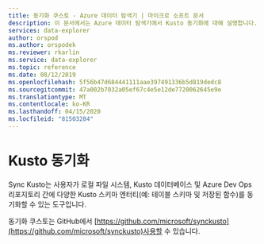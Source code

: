 ```yaml
---
title: 동기화 쿠스토 - Azure 데이터 탐색기 | 마이크로 소프트 문서
description: 이 문서에서는 Azure 데이터 탐색기에서 Kusto 동기화에 대해 설명합니다.
services: data-explorer
author: orspod
ms.author: orspodek
ms.reviewer: rkarlin
ms.service: data-explorer
ms.topic: reference
ms.date: 08/12/2019
ms.openlocfilehash: 5f56b47d684441111aae397491336b5d819dedc8
ms.sourcegitcommit: 47a002b7032a05ef67c4e5e12de7720062645e9e
ms.translationtype: MT
ms.contentlocale: ko-KR
ms.lasthandoff: 04/15/2020
ms.locfileid: "81503284"
---
```

# <a name="sync-kusto"></a>Kusto 동기화

Sync Kusto는 사용자가 로컬 파일 시스템, Kusto 데이터베이스 및 Azure Dev Ops 리포지토리 간에 다양한 Kusto 스키마 엔터티(예: 테이블 스키마 및 저장된 함수)를 동기화할 수 있는 도구입니다.

동기화 쿠스토는 GitHub에서 [https://github.com/microsoft/synckusto](https://github.com/microsoft/synckusto)사용할 수 있습니다.

